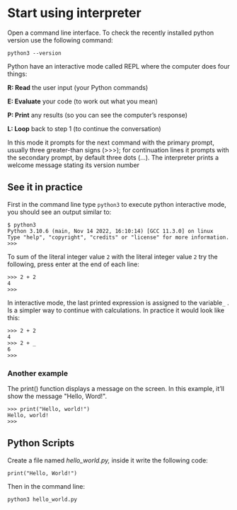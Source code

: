 # Start using interpreter

Open a command line interface. 
To check the recently installed python version use the following command:

```
python3 --version
```

Python have an interactive mode called REPL where the computer does four things:

__R: Read__ the user input (your Python commands)

__E: Evaluate__ your code (to work out what you mean)

__P: Print__ any results (so you can see the computer’s response)

__L: Loop__ back to step 1 (to continue the conversation)

In this mode it prompts for the next command with the primary prompt, usually three greater-than signs (>>>); for continuation lines it prompts with the secondary prompt, by default three dots (...). The interpreter prints a welcome message stating its version number

## See it in practice

First in the command line type `python3` to execute python interactive mode, you should see an output similar to:

```
$ python3
Python 3.10.6 (main, Nov 14 2022, 16:10:14) [GCC 11.3.0] on linux
Type "help", "copyright", "credits" or "license" for more information.
>>>
```

To sum of the literal integer value `2` with the literal integer value `2` try the following, press enter at the end of each line:

```
>>> 2 + 2
4
>>> 
```

In interactive mode, the last printed expression is assigned to the variable`_` . Is a simpler way to continue with calculations. In practice it would look like this:

```
>>> 2 + 2
4
>>> 2 + _
6
>>> 
```

### Another example

The print() function displays a message on the screen. In this example, it’ll show the message "Hello, Word!".

```
>>> print("Hello, world!")
Hello, world!
>>>
``` 

## Python Scripts

Create a file named *hello_world.py,* inside it write the following code:

```
print("Hello, World!")
```

Then in the command line:

```
python3 hello_world.py
```

